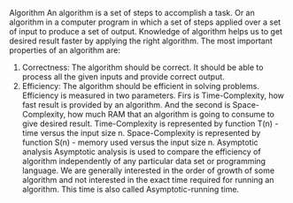 Algorithm
An algorithm is a set of steps to accomplish a task. Or an algorithm in a computer program in which a set of steps
applied over a set of input to produce a set of output.
Knowledge of algorithm helps us to get desired result faster by applying the right algorithm.
The most important properties of an algorithm are:
1. Correctness: The algorithm should be correct. It should be able to process all the given inputs and provide correct
output.
2. Efficiency: The algorithm should be efficient in solving problems. Efficiency is measured in two parameters. Firs is
Time-Complexity, how fast result is provided by an algorithm. And the second is Space-Complexity, how much
RAM that an algorithm is going to consume to give desired result.
Time-Complexity is represented by function T(n) - time versus the input size n.
Space-Complexity is represented by function S(n) - memory used versus the input size n.
Asymptotic analysis
Asymptotic analysis is used to compare the efficiency of algorithm independently of any particular data set or
programming language.
We are generally interested in the order of growth of some algorithm and not interested in the exact time required for
running an algorithm. This time is also called Asymptotic-running time.